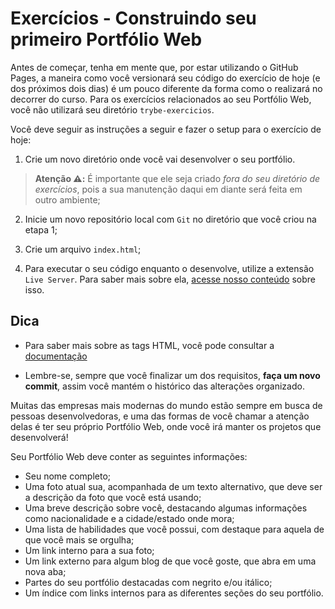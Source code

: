# Exercícios - Construindo seu primeiro Portfólio Web

Antes de começar, tenha em mente que, por estar utilizando o GitHub Pages, a maneira como você versionará seu código do exercício de hoje (e dos próximos dois dias) é um pouco diferente da forma como o realizará no decorrer do curso. Para os exercícios relacionados ao seu Portfólio Web, você não utilizará seu diretório  `trybe-exercicios`.

Você deve seguir as instruções a seguir e fazer o setup para o exercício de hoje:

1.  Crie um novo diretório onde você vai desenvolver o seu portfólio.

> **Atenção ⚠️:**  É importante que ele seja criado  _fora do seu diretório de exercícios_, pois a sua manutenção daqui em diante será feita em outro ambiente;

2.  Inicie um novo repositório local com  `Git`  no diretório que você criou na etapa 1;
    
3.  Crie um arquivo  `index.html`;
    
4.  Para executar o seu código enquanto o desenvolve, utilize a extensão  `Live Server`. Para saber mais sobre ela,  [acesse nosso conteúdo](https://app.betrybe.com/learn/course/5e938f69-6e32-43b3-9685-c936530fd326/module/f04cdb21-382e-4588-8950-3b1a29afd2dd/section/fd34d5dd-9fea-4ff6-bc78-a84b89dda27b/lesson/659bc806-db35-4795-909a-737a069127e3)  sobre isso.
    

## Dica

-   Para saber mais sobre as tags HTML, você pode consultar a  [documentação](https://www.w3schools.com/html/default.asp)
    
-   Lembre-se, sempre que você finalizar um dos requisitos,  **faça um novo commit**, assim você mantém o histórico das alterações organizado.
    

Muitas das empresas mais modernas do mundo estão sempre em busca de pessoas desenvolvedoras, e uma das formas de você chamar a atenção delas é ter seu próprio Portfólio Web, onde você irá manter os projetos que desenvolverá!

Seu Portfólio Web deve conter as seguintes informações:

-   Seu nome completo;
-   Uma foto atual sua, acompanhada de um texto alternativo, que deve ser a descrição da foto que você está usando;
-   Uma breve descrição sobre você, destacando algumas informações como nacionalidade e a cidade/estado onde mora;
-   Uma lista de habilidades que você possui, com destaque para aquela de que você mais se orgulha;
-   Um link interno para a sua foto;
-   Um link externo para algum blog de que você goste, que abra em uma nova aba;
-   Partes do seu portfólio destacadas com negrito e/ou itálico;
-   Um índice com links internos para as diferentes seções do seu portfólio.